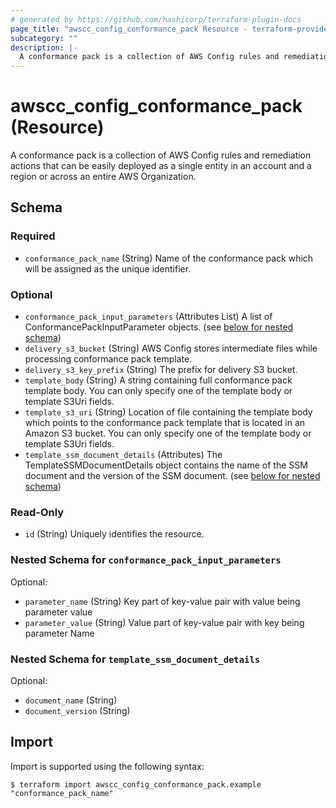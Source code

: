 ```yaml
---
# generated by https://github.com/hashicorp/terraform-plugin-docs
page_title: "awscc_config_conformance_pack Resource - terraform-provider-awscc"
subcategory: ""
description: |-
  A conformance pack is a collection of AWS Config rules and remediation actions that can be easily deployed as a single entity in an account and a region or across an entire AWS Organization.
---
```


# awscc_config_conformance_pack (Resource)

A conformance pack is a collection of AWS Config rules and remediation actions that can be easily deployed as a single entity in an account and a region or across an entire AWS Organization.



<!-- schema generated by tfplugindocs -->
## Schema

### Required

- `conformance_pack_name` (String) Name of the conformance pack which will be assigned as the unique identifier.

### Optional

- `conformance_pack_input_parameters` (Attributes List) A list of ConformancePackInputParameter objects. (see [below for nested schema](#nestedatt--conformance_pack_input_parameters))
- `delivery_s3_bucket` (String) AWS Config stores intermediate files while processing conformance pack template.
- `delivery_s3_key_prefix` (String) The prefix for delivery S3 bucket.
- `template_body` (String) A string containing full conformance pack template body. You can only specify one of the template body or template S3Uri fields.
- `template_s3_uri` (String) Location of file containing the template body which points to the conformance pack template that is located in an Amazon S3 bucket. You can only specify one of the template body or template S3Uri fields.
- `template_ssm_document_details` (Attributes) The TemplateSSMDocumentDetails object contains the name of the SSM document and the version of the SSM document. (see [below for nested schema](#nestedatt--template_ssm_document_details))

### Read-Only

- `id` (String) Uniquely identifies the resource.

<a id="nestedatt--conformance_pack_input_parameters"></a>
### Nested Schema for `conformance_pack_input_parameters`

Optional:

- `parameter_name` (String) Key part of key-value pair with value being parameter value
- `parameter_value` (String) Value part of key-value pair with key being parameter Name


<a id="nestedatt--template_ssm_document_details"></a>
### Nested Schema for `template_ssm_document_details`

Optional:

- `document_name` (String)
- `document_version` (String)

## Import

Import is supported using the following syntax:

```shell
$ terraform import awscc_config_conformance_pack.example "conformance_pack_name"
```
